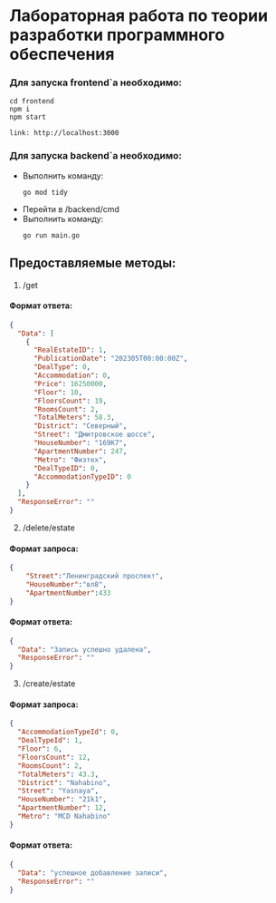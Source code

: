 # Лабораторная работа по теории разработки программного обеспечения

### Для запуска frontend`a необходимо:

```
cd frontend
npm i
npm start

link: http://localhost:3000
```

### Для запуска backend`a необходимо:

- Выполнить команду:
  ```
  go mod tidy
  ```
- Перейти в /backend/cmd
- Выполнить команду:
  ```
  go run main.go
  ```

## Предоставляемые методы:

1. /get

#### Формат ответа:

```json
{
  "Data": [
    {
      "RealEstateID": 1,
      "PublicationDate": "202305T00:00:00Z",
      "DealType": 0,
      "Accommodation": 0,
      "Price": 16250000,
      "Floor": 10,
      "FloorsCount": 19,
      "RoomsCount": 2,
      "TotalMeters": 58.3,
      "District": "Северный",
      "Street": "Дмитровское шоссе",
      "HouseNumber": "169К7",
      "ApartmentNumber": 247,
      "Metro": "Физтех",
      "DealTypeID": 0,
      "AccommodationTypeID": 0
    }
  ],
  "ResponseError": ""
}
```

2. /delete/estate

#### Формат запроса:

```json
{
    "Street":"Ленинградский проспект",
    "HouseNumber":"вл8",
    "ApartmentNumber":433
}
```

#### Формат ответа:

```json
{
  "Data": "Запись успешно удалена",
  "ResponseError": ""
}
```

3. /create/estate

#### Формат запроса:

```json
{
  "AccommodationTypeId": 0,
  "DealTypeId": 1,
  "Floor": 6,
  "FloorsCount": 12,
  "RoomsCount": 2,
  "TotalMeters": 43.3,
  "District": "Nahabino",
  "Street": "Yasnaya",
  "HouseNumber": "21k1",
  "ApartmentNumber": 12,
  "Metro": "MCD Nahabino"
}
```

#### Формат ответа:

```json
{
  "Data": "успешное добавление записи",
  "ResponseError": ""
}
```
